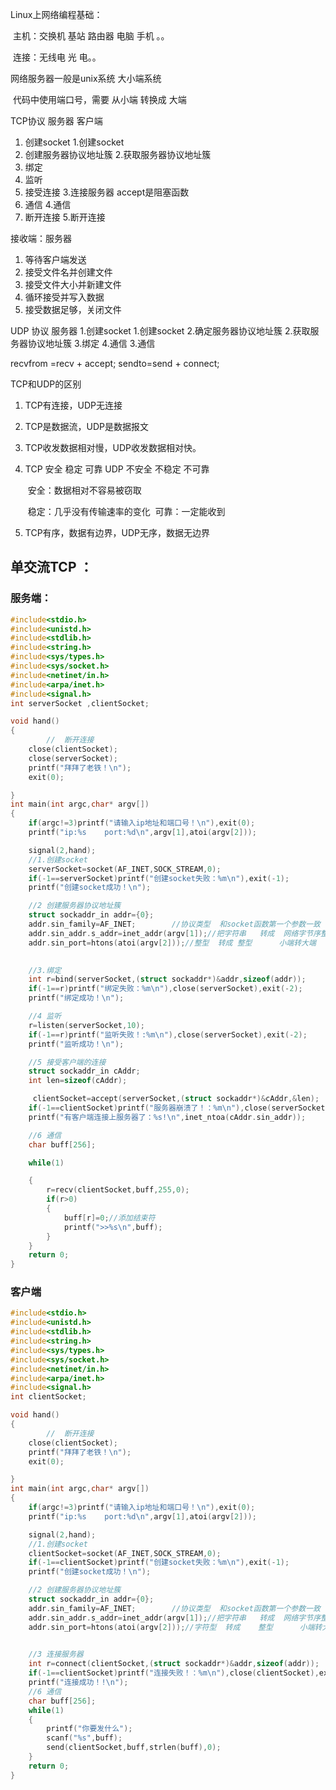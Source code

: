 Linux上网络编程基础：

​			主机：交换机 基站  路由器  电脑  手机 。。

​			连接：无线电   光   电。。

网络服务器一般是unix系统	大小端系统

​		代码中使用端口号，需要 从小端  转换成  大端

TCP协议
		服务器											客户端

1. 创建socket									1.创建socket
2. 创建服务器协议地址簇                  2.获取服务器协议地址簇 
3. 绑定
4. 监听                           
5. 接受连接                                         3.连接服务器
   accept是阻塞函数
6. 通信                                                 4.通信
7. 断开连接                                          5.断开连接



接收端：服务器

1. 等待客户端发送
2. 接受文件名并创建文件
3. 接受文件大小并新建文件
4. 循环接受并写入数据
5. 接受数据足够，关闭文件

UDP 协议
        服务器
1.创建socket										   1.创建socket
2.确定服务器协议地址簇						 2.获取服务器协议地址簇
3.绑定
4.通信													 3.通信

recvfrom =recv + accept;
sendto=send + connect;



TCP和UDP的区别

1. TCP有连接，UDP无连接

2. TCP是数据流，UDP是数据报文

3. TCP收发数据相对慢，UDP收发数据相对快。

4. TCP 安全  稳定   可靠    UDP  不安全  不稳定  不可靠

   ​					安全：数据相对不容易被窃取

   ​					稳定：几乎没有传输速率的变化
   ​					可靠：一定能收到

5. TCP有序，数据有边界，UDP无序，数据无边界

## 单交流TCP  ：

### 服务端：

~~~c
#include<stdio.h>
#include<unistd.h>
#include<stdlib.h>
#include<string.h>
#include<sys/types.h>
#include<sys/socket.h>
#include<netinet/in.h>
#include<arpa/inet.h>
#include<signal.h>
int serverSocket ,clientSocket;

void hand()
{
		//  断开连接
	close(clientSocket);
	close(serverSocket);
	printf("拜拜了老铁！\n");
	exit(0);

}
int main(int argc,char* argv[])
{
	if(argc!=3)printf("请输入ip地址和端口号！\n"),exit(0);
	printf("ip:%s    port:%d\n",argv[1],atoi(argv[2]));

	signal(2,hand);
	//1.创建socket
    serverSocket=socket(AF_INET,SOCK_STREAM,0);
	if(-1==serverSocket)printf("创建socket失败：%m\n"),exit(-1);
	printf("创建socket成功！\n");

	//2 创建服务器协议地址簇
	struct sockaddr_in addr={0};
	addr.sin_family=AF_INET;  		//协议类型	和socket函数第一个参数一致
	addr.sin_addr.s_addr=inet_addr(argv[1]);//把字符串   转成  网络字节序整数(二进制数)
	addr.sin_port=htons(atoi(argv[2]));//整型  转成	整型		小端转大端
	

	//3.绑定
	int r=bind(serverSocket,(struct sockaddr*)&addr,sizeof(addr));
	if(-1==r)printf("绑定失败：%m\n"),close(serverSocket),exit(-2);
	printf("绑定成功！\n");

	//4 监听
	r=listen(serverSocket,10);
	if(-1==r)printf("监听失败！:%m\n"),close(serverSocket),exit(-2);
	printf("监听成功！\n");

	//5 接受客户端的连接
	struct sockaddr_in cAddr;
	int len=sizeof(cAddr);

	 clientSocket=accept(serverSocket,(struct sockaddr*)&cAddr,&len);
	if(-1==clientSocket)printf("服务器崩溃了！：%m\n"),close(serverSocket),exit(-2);
	printf("有客户端连接上服务器了：%s!\n",inet_ntoa(cAddr.sin_addr));

	//6 通信
	char buff[256];

	while(1)

	{
		r=recv(clientSocket,buff,255,0);
		if(r>0)
		{
			buff[r]=0;//添加结束符
			printf(">>%s\n",buff);
		}
	}
	return 0;
}   
~~~

### 客户端

~~~c
#include<stdio.h>
#include<unistd.h>
#include<stdlib.h>
#include<string.h>
#include<sys/types.h>
#include<sys/socket.h>
#include<netinet/in.h>
#include<arpa/inet.h>
#include<signal.h>
int clientSocket;

void hand()
{
		//  断开连接
	close(clientSocket);
	printf("拜拜了老铁！\n");
	exit(0);

}
int main(int argc,char* argv[])
{
	if(argc!=3)printf("请输入ip地址和端口号！\n"),exit(0);
	printf("ip:%s    port:%d\n",argv[1],atoi(argv[2]));

	signal(2,hand);
	//1.创建socket
    clientSocket=socket(AF_INET,SOCK_STREAM,0);
	if(-1==clientSocket)printf("创建socket失败：%m\n"),exit(-1);
	printf("创建socket成功！\n");

	//2 创建服务器协议地址簇
	struct sockaddr_in addr={0};
	addr.sin_family=AF_INET;  		//协议类型	和socket函数第一个参数一致
	addr.sin_addr.s_addr=inet_addr(argv[1]);//把字符串   转成  网络字节序整数(二进制形式)
	addr.sin_port=htons(atoi(argv[2]));//字符型  转成	整型		小端转大端
	

	//3 连接服务器
	int r=connect(clientSocket,(struct sockaddr*)&addr,sizeof(addr));
	if(-1==clientSocket)printf("连接失败！：%m\n"),close(clientSocket),exit(-2);
	printf("连接成功！!\n");
	//6 通信
	char buff[256];
	while(1)
	{
		printf("你要发什么");
		scanf("%s",buff);
		send(clientSocket,buff,strlen(buff),0);
	}
	return 0;
}   

~~~

